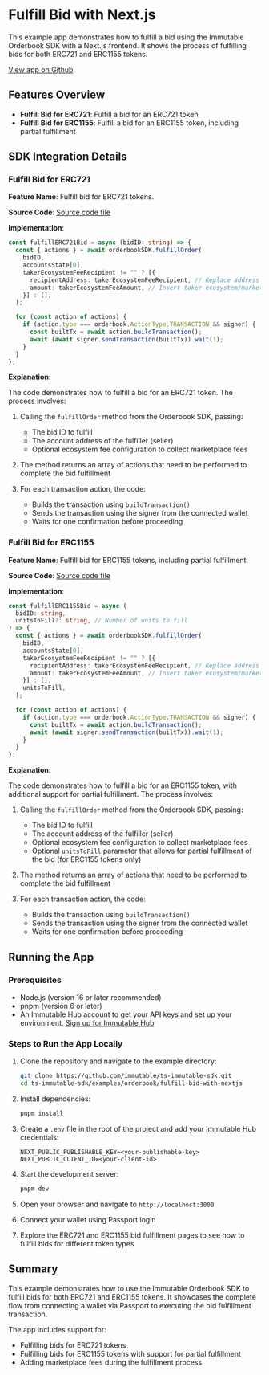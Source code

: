 <div class="display-none">

# Fulfill Bid with Next.js

This example app demonstrates how to fulfill a bid using the Immutable Orderbook SDK with a Next.js frontend. It shows the process of fulfilling bids for both ERC721 and ERC1155 tokens.

</div>

<div class="button-component">

[View app on Github](https://github.com/immutable/ts-immutable-sdk/tree/main/examples/orderbook/fulfill-bid-with-nextjs)

</div>

## Features Overview

- **Fulfill Bid for ERC721**: Fulfill a bid for an ERC721 token 
- **Fulfill Bid for ERC1155**: Fulfill a bid for an ERC1155 token, including partial fulfillment

## SDK Integration Details

### Fulfill Bid for ERC721

**Feature Name**: Fulfill bid for ERC721 tokens.

**Source Code**: [Source code file](https://github.com/immutable/ts-immutable-sdk/tree/main/examples/orderbook/fulfill-bid-with-nextjs/src/app/fulfill-bid-with-erc721/page.tsx)

**Implementation**:

```typescript
const fulfillERC721Bid = async (bidID: string) => {
  const { actions } = await orderbookSDK.fulfillOrder(
    bidID,
    accountsState[0],
    takerEcosystemFeeRecipient != "" ? [{
      recipientAddress: takerEcosystemFeeRecipient, // Replace address with your own marketplace address
      amount: takerEcosystemFeeAmount, // Insert taker ecosystem/marketplace fee here
    }] : [],
  );

  for (const action of actions) {
    if (action.type === orderbook.ActionType.TRANSACTION && signer) {
      const builtTx = await action.buildTransaction();
      await (await signer.sendTransaction(builtTx)).wait(1);
    }
  }
};
```

**Explanation**: 

The code demonstrates how to fulfill a bid for an ERC721 token. The process involves:

1. Calling the `fulfillOrder` method from the Orderbook SDK, passing:
   - The bid ID to fulfill
   - The account address of the fulfiller (seller)
   - Optional ecosystem fee configuration to collect marketplace fees
   
2. The method returns an array of actions that need to be performed to complete the bid fulfillment
   
3. For each transaction action, the code:
   - Builds the transaction using `buildTransaction()`
   - Sends the transaction using the signer from the connected wallet
   - Waits for one confirmation before proceeding

### Fulfill Bid for ERC1155

**Feature Name**: Fulfill bid for ERC1155 tokens, including partial fulfillment.

**Source Code**: [Source code file](https://github.com/immutable/ts-immutable-sdk/tree/main/examples/orderbook/fulfill-bid-with-nextjs/src/app/fulfill-bid-with-erc1155/page.tsx)

**Implementation**:

```typescript
const fulfillERC1155Bid = async (
  bidID: string,
  unitsToFill?: string, // Number of units to fill
) => {
  const { actions } = await orderbookSDK.fulfillOrder(
    bidID,
    accountsState[0],
    takerEcosystemFeeRecipient != "" ? [{
      recipientAddress: takerEcosystemFeeRecipient, // Replace address with your own marketplace address
      amount: takerEcosystemFeeAmount, // Insert taker ecosystem/marketplace fee here
    }] : [],
    unitsToFill,
  );

  for (const action of actions) {
    if (action.type === orderbook.ActionType.TRANSACTION && signer) {
      const builtTx = await action.buildTransaction();
      await (await signer.sendTransaction(builtTx)).wait(1);
    }
  }
};
```

**Explanation**: 

The code demonstrates how to fulfill a bid for an ERC1155 token, with additional support for partial fulfillment. The process involves:

1. Calling the `fulfillOrder` method from the Orderbook SDK, passing:
   - The bid ID to fulfill
   - The account address of the fulfiller (seller)
   - Optional ecosystem fee configuration to collect marketplace fees
   - Optional `unitsToFill` parameter that allows for partial fulfillment of the bid (for ERC1155 tokens only)
   
2. The method returns an array of actions that need to be performed to complete the bid fulfillment
   
3. For each transaction action, the code:
   - Builds the transaction using `buildTransaction()`
   - Sends the transaction using the signer from the connected wallet
   - Waits for one confirmation before proceeding

## Running the App

### Prerequisites

- Node.js (version 16 or later recommended)
- pnpm (version 6 or later)
- An Immutable Hub account to get your API keys and set up your environment. [Sign up for Immutable Hub](https://hub.immutable.com/)

### Steps to Run the App Locally

1. Clone the repository and navigate to the example directory:
   ```bash
   git clone https://github.com/immutable/ts-immutable-sdk.git
   cd ts-immutable-sdk/examples/orderbook/fulfill-bid-with-nextjs
   ```

2. Install dependencies:
   ```bash
   pnpm install
   ```

3. Create a `.env` file in the root of the project and add your Immutable Hub credentials:
   ```
   NEXT_PUBLIC_PUBLISHABLE_KEY=<your-publishable-key>
   NEXT_PUBLIC_CLIENT_ID=<your-client-id>
   ```

4. Start the development server:
   ```bash
   pnpm dev
   ```

5. Open your browser and navigate to `http://localhost:3000`

6. Connect your wallet using Passport login

7. Explore the ERC721 and ERC1155 bid fulfillment pages to see how to fulfill bids for different token types

## Summary

This example demonstrates how to use the Immutable Orderbook SDK to fulfill bids for both ERC721 and ERC1155 tokens. It showcases the complete flow from connecting a wallet via Passport to executing the bid fulfillment transaction. 

The app includes support for:
- Fulfilling bids for ERC721 tokens
- Fulfilling bids for ERC1155 tokens with support for partial fulfillment
- Adding marketplace fees during the fulfillment process 